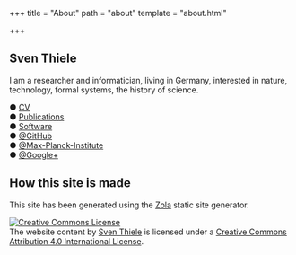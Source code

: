 +++
title = "About"
path = "about"
template = "about.html"

+++

## Sven Thiele

I am a researcher and informatician, living in Germany, interested in nature, technology, formal systems, the history of science.

● [CV](/cv) \
● [Publications](/publications) \
● [Software](/software) \
● [@GitHub](https://github.com/sthiele) \
● [@Max-Planck-Institute](http://www.mpi-magdeburg.mpg.de/person/28523/842836) \
● [@Google+](https://plus.google.com/u/0/+SvenThieleDr)

## How this site is made

This site has been generated using the [Zola](https://www.getzola.org/)
static site generator. 

  <a rel="license" href="http://creativecommons.org/licenses/by/4.0/"><img alt="Creative Commons License" style="border-width:0" src="https://i.creativecommons.org/l/by/4.0/80x15.png" /></a><br /><span xmlns:dct="http://purl.org/dc/terms/" property="dct:title">The website content</span> by <a xmlns:cc="http://creativecommons.org/ns#" href="https://sthiele.github.io/" property="cc:attributionName" rel="cc:attributionURL">Sven Thiele</a> is licensed under a <a rel="license" href="http://creativecommons.org/licenses/by/4.0/">Creative Commons Attribution 4.0 International License</a>.
